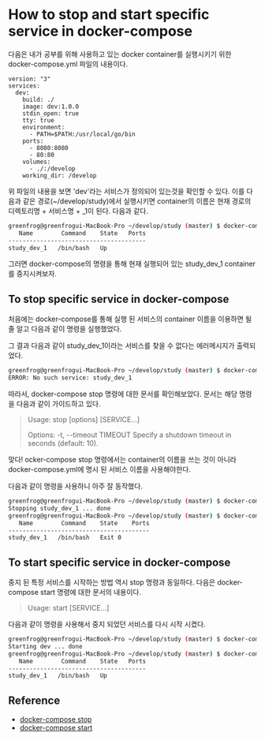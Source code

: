 # How to stop and start specific service in docker-compose

다음은 내가 공부를 위해 사용하고 있는 docker container를 실행시키기 위한 docker-compose.yml 파일의 내용이다. 

```docker
version: "3"
services:
  dev:
    build: ./
    image: dev:1.0.0
    stdin_open: true
    tty: true
    environment:
      - PATH=$PATH:/usr/local/go/bin
    ports:
      - 8080:8080
      - 80:80
    volumes:
      - ./:/develop
    working_dir: /develop
```

위 파일의 내용을 보면 'dev'라는 서비스가 정의되어 있는것을 확인할 수 있다.
이를 다음과 같은 경로(~/develop/study)에서 실행시키면 container의 이름은 현재 경로의 디렉토리명 + 서비스명 + _1이 된다. 
다음과 같다.

```sh
greenfrog@greenfrogui-MacBook-Pro ~/develop/study (master) $ docker-compose ps
   Name        Command    State   Ports
---------------------------------------
study_dev_1   /bin/bash   Up
```

그러면 docker-compose의 명령을 통해 현재 실행되어 있는 study_dev_1 container를 중지시켜보자. 

## To stop specific service in docker-compose

처음에는 docker-compose를 통해 실행 된 서비스의 container 이름을 이용하면 될 줄 알고 다음과 같이 명령을 실행했었다. 

그 결과 다음과 같이 study_dev_1이라는 서비스를 찾을 수 없다는 에러메시지가 출력되었다. 

```sh
greenfrog@greenfrogui-MacBook-Pro ~/develop/study (master) $ docker-compose stop study_dev_1
ERROR: No such service: study_dev_1
```

따라서, docker-compose stop 명령에 대한 문서를 확인해보았다. 문서는 해당 명령을 다음과 같이 가이드하고 있다. 

>Usage: stop [options] [SERVICE...]
>
>Options:
>-t, --timeout TIMEOUT      Specify a shutdown timeout in seconds (default: 10).

맞다! ocker-compose stop 명령에서는 container의 이름을 쓰는 것이 아니라 docker-compose.yml에 명시 된 서비스 이름을 사용해야한다. 

다음과 같이 명령을 사용하니 아주 잘 동작했다. 

```sh
greenfrog@greenfrogui-MacBook-Pro ~/develop/study (master) $ docker-compose stop dev
Stopping study_dev_1 ... done
greenfrog@greenfrogui-MacBook-Pro ~/develop/study (master) $ docker-compose ps
   Name        Command    State    Ports
----------------------------------------
study_dev_1   /bin/bash   Exit 0
```

## To start specific service in docker-compose

중지 된 특정 서비스를 시작하는 방법 역시 stop 명령과 동일하다. 다음은 docker-compose start 명령에 대한 문서의 내용이다. 

>Usage: start [SERVICE...]

다음과 같이 명령을 사용해서 중지 되었던 서비스를 다시 시작 시켰다. 

```sh
greenfrog@greenfrogui-MacBook-Pro ~/develop/study (master) $ docker-compose start dev
Starting dev ... done
greenfrog@greenfrogui-MacBook-Pro ~/develop/study (master) $ docker-compose ps
   Name        Command    State   Ports
---------------------------------------
study_dev_1   /bin/bash   Up
```

## Reference

* [docker-compose stop](https://docs.docker.com/compose/reference/stop/)
* [docker-compose start](https://docs.docker.com/compose/reference/start/)